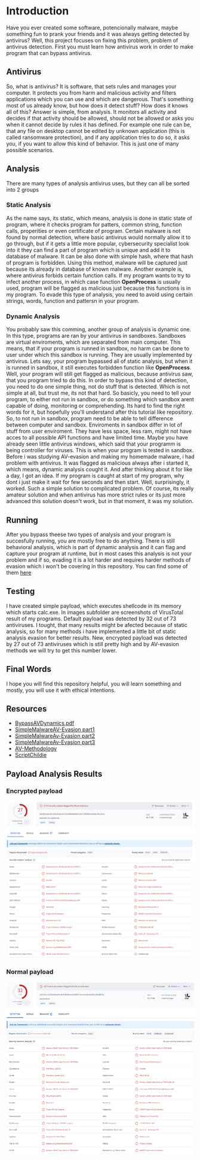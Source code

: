 # Introduction
Have you ever created some software, potencionally malware, maybe something fun to prank your friends and it was always getting detected by antivirus?
Well, this project focuses on fixing this problem, problem of antivirus detection. First you must learn how antivirus work in order to make program that can bypass antivirus.

## Antivirus
So, what is antivirus? It is software, that sets rules and manages your computer. It protects you from harm and malicious activity and filters applications which you can use and which are dangerous. That's something most of us already know, but how does it detect stuff? How does it knows all of this? Answer is simple, from analysis. It monitors all activity and decides if that activity should be allowed, should not be allowed or asks you when it cannot decide by rules it has defined. For example one rule can be, that any file on desktop cannot be edited by unknown application (this is called ransomware protection), and if any application tries to do so, it asks you, if you want to allow this kind of behavior. This is just one of many possible scenarios.

## Analysis
There are many types of analysis antivirus uses, but they can all be sorted into 2 groups

### Static Analysis
As the name says, its static, which means, analysis is done in static state of program, where it checks program for patters, common string, function calls, properities or even certificate of program.
Certain malware is not found by normal detection, where basic antivirus would normally allow it to go through, but if it gets a little more popular, cybersecurity specialist look into it they can find a part of program which is unique and add it to database of malware. It can be also done with simple hash, where that hash of program is forbidden. Using this method, malware will be captured just because its already in database of known malware.
Another example is, where antivirus forbids certain function calls. If my program wants to try to infect another process, in which case function <b>OpenProcess</b> is usually used, program will be flagged as malicious just because this functions is in my program. To evade this type of analysis, you need to avoid using certain strings, words, function and pattersn in your program.

### Dynamic Analysis
You probably saw this comming, another group of analysis is dynamic one. In this type, programs are ran by your antivirus in sandboxes. Sandboxes are virtual enviroments, which are separated from main computer. This means, that if your program is runned in sandbox, no harm can be done to user under which this sandbox is running. They are usually implemented by antivirus. Lets say, your program bypassed all of static analysis, but when it is runned in sandbox, it still executes forbidden function like <b>OpenProcess</b>. Well, your program will still get flagged as malicious, because antivirus saw, that you program tried to do this. In order to bypass this kind of detection, you need to do one simple thing, not do stuff that is detected. Which is not simple at all, but trust me, its not that hard. So basicly, you need to tell your program, to either not run in sandbox, or do something which sandbox arent capable of doing, monitoring or comprehending. Its hard to find the right words for it, but hopefully you'll understand after this tutorial like repository. So, to not run in sandbox, program need to be able to tell difference between computer and sandbox. Enviroments in sandbox differ in lot of stuff from user enviroment. They have less space, less ram, might not have acces to all possible API functions and have limited time. Maybe you have already seen little antivirus windows, which said that your programm is being controller for viruses. This is when your program is tested in sandbox. Before i was studying AV-evasion and making my homemade malware, i had problem with antivirus. It was flagged as malicious always after i started it, which means, dynamic analysis cought it. And after thinking about it for like a day, I got an idea. If my program is caught at start of my program, why dont i just make it wait for few seconds and then start. Well, surprisingly, it worked. Such a simple solution to complicated problem. Of course, its really amateur solution and when antivirus has more strict rules or its just more advanced this solution doesn't work, but in that moment, it was my solution.

## Running
After you bypass theese two types of analysis and your program is succesfully running, you are mostly free to do anything. There is still behavioral analysis, which is part of dynamic analysis and it can flag and capture your program at runtime, but in most cases this analysis is not your problem and if so, evading it is a lot harder and requires harder methods of evasion which i won't be covering in this repository. You can find some of them <a href="https://www.scriptchildie.com/">here</a>

## Testing
I have created simple payload, which executes shellcode in its memory which starts calc.exe. In images subfolder are screenshots of VirusTotal result of my programs. Default payload was detected by 32 out of 73 antiviruses. I tought, that many results might be afected because of static analysis, so for many methods i have implemented a little bit of static analysis evasion for better results. New, encrypted payload was detected by 27 out of 73 antiviruses which is still pretty high and by AV-evasion methods we will try to get this number lower.

## Final Words
I hope you will find this repository helpful, you will learn something and mostly, you will use it with ethical intentions.

## Resources
- [BypassAVDynamics.pdf](https://wikileaks.org/ciav7p1/cms/files/BypassAVDynamics.pdf)
- [SimpleMalwareAV-Evasion part1](https://cocomelonc.github.io/tutorial/2021/09/04/simple-malware-av-evasion.html)
- [SimpleMalwareAv-Evasion part2](https://cocomelonc.github.io/tutorial/2021/09/06/simple-malware-av-evasion-2.html)
- [SimpleMalwareAv-Evasion part3](https://cocomelonc.github.io/tutorial/2021/12/25/simple-malware-av-evasion-3.html)
- [AV-Methodology](https://book.hacktricks.xyz/windows-hardening/av-bypass)
- [ScriptChildie](https://www.scriptchildie.com/)
## Payload Analysis Results
### Encrypted payload
![Encrypted](/images/payload_encr.png)
### Normal payload
![Normal](/images/payload.png)
